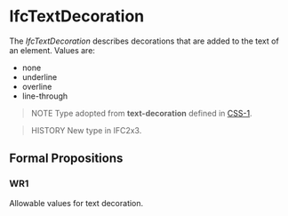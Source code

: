 # IfcTextDecoration

The _IfcTextDecoration_ describes decorations that are added to the text of an element. Values are:

* none
* underline
* overline
* line-through

> NOTE Type adopted from **text-decoration** defined in [CSS-1](../content/bibliography.htm#CSS1).

> HISTORY New type in IFC2x3.

## Formal Propositions

### WR1
Allowable values for text decoration.
